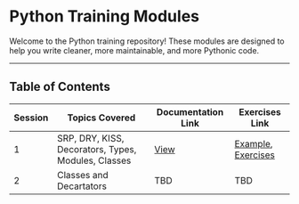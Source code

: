 # Python Training Modules

Welcome to the Python training repository! These modules are designed to help you write cleaner, more maintainable, and more Pythonic code.

---

## Table of Contents

| Session | Topics Covered | Documentation Link | Exercises Link
|---|---|---|---|
| 1 | SRP, DRY, KISS, Decorators, Types, Modules, Classes | [View](./documentation/session_1.md) | [Example](./sessions/session_1/example.py), [Exercises](./sessions/session_1/exercises.py)
| 2 | Classes and Decartators | TBD | TBD |